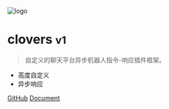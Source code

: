 <!-- _coverpage.md -->

![logo](_media/icon.svg)

# clovers <small>v1</small>

> 自定义的聊天平台异步机器人指令-响应插件框架。

- 高度自定义
- 异步响应

[GitHub](https://github.com/clovers-project/clovers)
[Document](/document)

